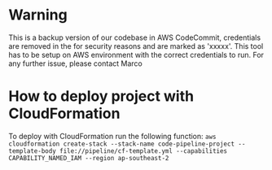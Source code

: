 # Warning
This is a backup version of our codebase in AWS CodeCommit, credentials are removed in the for security reasons and are marked as 'xxxxx'. This tool has to be setup on AWS environment with the correct credentials to run. For any further issue, please contact Marco

# How to deploy project with CloudFormation
To deploy with CloudFormation run the following function: `aws cloudformation create-stack --stack-name code-pipeline-project --template-body file://pipeline/cf-template.yml --capabilities CAPABILITY_NAMED_IAM --region ap-southeast-2`
